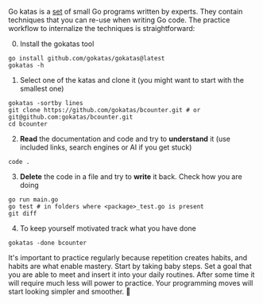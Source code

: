 Go katas is a [set](https://github.com/orgs/gokatas/repositories) of small Go programs written by experts. They contain techniques that you can re-use when writing Go code. The practice workflow to internalize the techniques is straightforward:

0. Install the gokatas tool

```
go install github.com/gokatas/gokatas@latest
gokatas -h
```

1. Select one of the katas and clone it (you might want to start with the smallest one)

```
gokatas -sortby lines
git clone https://github.com/gokatas/bcounter.git # or git@github.com:gokatas/bcounter.git
cd bcounter
```

2. **Read** the documentation and code and try to **understand** it (use included links, search engines or AI if you get stuck)

```
code .
```

3. **Delete** the code in a file and try to **write** it back. Check how you are doing

```
go run main.go
go test # in folders where <package>_test.go is present
git diff
```

4. To keep yourself motivated track what you have done

```
gokatas -done bcounter
```

It's important to practice regularly because repetition creates habits, and habits are what enable mastery. Start by taking baby steps. Set a goal that you are able to meet and insert it into your daily routines. After some time it will require much less will power to practice. Your programming moves will start looking simpler and smoother. 🥋
